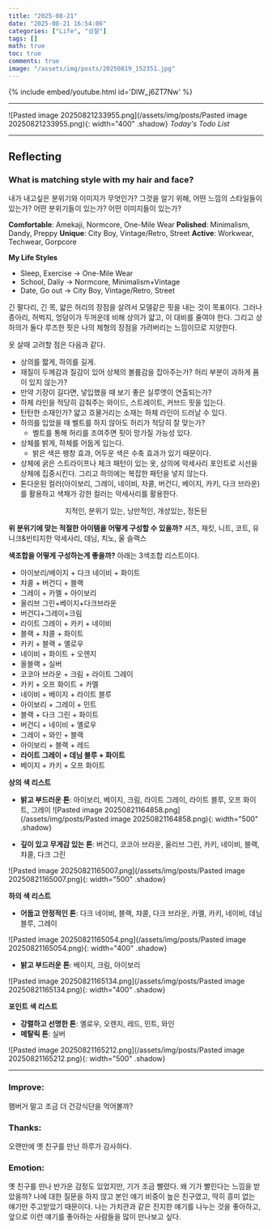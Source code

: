 ```yaml
---
title: "2025-08-21"
date: "2025-08-21 16:54:06"
categories: ["Life", "성찰"]
tags: []
math: true
toc: true
comments: true
image: "/assets/img/posts/20250819_152351.jpg"
---
```


{% include embed/youtube.html id='DlW_j6ZT7Nw' %}



---

![Pasted image 20250821233955.png](/assets/img/posts/Pasted image 20250821233955.png){: width="400" .shadow}
_Today's Todo List_

---
## Reflecting
### What is matching style with my hair and face?
내가 내고싶은 분위기와 이미지가 무엇인가? 그것을 알기 위해, 어떤 느낌의 스타일들이 있는가? 어떤 분위기들이 있는가? 어떤 이미지들이 있는가?

**Comfortable**: Amekaji, Normcore, One-Mile Wear
**Polished**: Minimalism, Dandy, Preppy
**Unique**: City Boy, Vintage/Retro, Street
**Active**: Workwear, Techwear, Gorpcore

**My Life Styles**
- Sleep, Exercise -> One-Mile Wear
- School, Daliy -> Normcore, Minimalism+Vintage
- Date, Go out -> City Boy, Vintage/Retro, Street

긴 팔다리, 긴 목, 얇은 허리의 장점을 살려서 모델같은 핏을 내는 것이 목표이다. 그러나 종아리, 허벅지, 엉덩이가 두꺼운데 비해 상의가 얇고, 이 대비를 줄여야 한다. 그리고 상하의가 둘다 루즈한 핏은 나의 체형의 장점을 가려버리는 느낌이므로 지양한다.

옷 살때 고려할 점은 다음과 같다.
- 상의를 짧게, 하의를 길게.
- 재질이 두께감과 질감이 있어 상체의 볼륨감을 잡아주는가? 허리 부분이 과하게 품이 있지 않는가?
- 만약 기장이 길다면, 넣입했을 때 보기 좋은 실루엣이 연출되는가?
- 하체 라인을 적당히 감춰주는 와이드, 스트레이트, 커브드 핏을 입는다.
- 탄탄한 소재인가? 얇고 흐물거리는 소재는 하체 라인이 드러날 수 있다.
- 하의를 입었을 때 벨트를 하지 않아도 허리가 적당히 잘 맞는가?
	- 벨트를 통해 허리를 조여주면 핏이 망가질 가능성 있다.
- 상체를 밝게, 하체를 어둡게 입는다.
	- 밝은 색은 팽창 효과, 어두운 색은 수축 효과가 있기 때문이다. 
- 상체에 굵은 스트라이프나 체크 패턴이 있는 옷, 상의에 악세사리 포인트로 시선을 상체에 집중시킨다. 그리고 하의에는 복잡한 패턴을 넣지 않는다.
- 톤다운된 컬러(아이보리, 그레이, 네이비, 차콜, 버건디, 베이지, 카키, 다크 브라운)를 활용하고 색채가 강한 컬러는 악세사리를 활용한다.


$$
\text{지적인, 분위기 있는, 낭만적인, 개성있는, 정돈된}
$$

**위 분위기에 맞는 적절한 아이템을 어떻게 구성할 수 있을까?**
셔츠, 재킷, 니트, 코트, 유니크&빈티지한 악세사리, 데님, 치노, 울 슬랙스

**색조합을 어떻게 구성하는게 좋을까?** 아래는 3색조합 리스트이다.
- 아이보리/베이지 + 다크 네이비 + 화이트
- 챠콜 + 버건디 + 블랙
- 그레이 + 카멜 + 아이보리
- 올리브 그린+베이지+다크브라운
- 버건디+그레이+크림
- 라이트 그레이 + 카키 + 네이비
- 블랙 + 챠콜 + 화이트
- 카키 + 블랙 + 옐로우
- 네이비 + 화이트 + 오렌지
- 올블랙 + 실버
- 코코아 브라운 + 크림 + 라이트 그레이
- 카키 + 오프 화이트 + 카멜
- 네이비 + 베이지 + 라이트 블루
- 아이보리 + 그레이 + 민트
- 블랙 + 다크 그린 + 화이트
- 버건디 + 네이비 + 옐로우
- 그레이 + 와인 + 블랙
- 아이보리 + 블랙 + 레드
- **라이트 그레이 + 데님 블루 + 화이트**
- 베이지 + 카키 + 오프 화이트

**상의 색 리스트**
- **밝고 부드러운 톤**: 아이보리, 베이지, 크림, 라이트 그레이, 라이트 블루, 오프 화이트, 그레이
![Pasted image 20250821164858.png](/assets/img/posts/Pasted image 20250821164858.png){: width="500" .shadow}

- **깊이 있고 무게감 있는 톤**: 버건디, 코코아 브라운, 올리브 그린, 카키, 네이비, 블랙, 챠콜, 다크 그린

![Pasted image 20250821165007.png](/assets/img/posts/Pasted image 20250821165007.png){: width="500" .shadow}

**하의 색 리스트**
- **어둡고 안정적인 톤**: 다크 네이비, 블랙, 챠콜, 다크 브라운, 카멜, 카키, 네이비, 데님 블루, 그레이

![Pasted image 20250821165054.png](/assets/img/posts/Pasted image 20250821165054.png){: width="400" .shadow}

- **밝고 부드러운 톤**: 베이지, 크림, 아이보리

![Pasted image 20250821165134.png](/assets/img/posts/Pasted image 20250821165134.png){: width="400" .shadow}

**포인트 색 리스트**
- **강렬하고 선명한 톤**: 옐로우, 오렌지, 레드, 민트, 와인
- **메탈릭 톤**: 실버

![Pasted image 20250821165212.png](/assets/img/posts/Pasted image 20250821165212.png){: width="500" .shadow}

---
### Improve: 
햄버거 말고 조금 더 건강식단을 먹어볼까?
### Thanks: 
오랜만에 옛 친구를 만난 하루가 감사하다.
### Emotion: 
옛 친구를 만나 반가운 감정도 있었지만, 기가 조금 빨렸다. 왜 기가 빨린다는 느낌을 받았을까? 나에 대한 질문을 하지 않고 본인 얘기 비중이 높은 친구였고, 딱히 흥미 없는 얘기만 주고받았기 때문이다. 나는 가치관과 같은 진지한 얘기를 나누는 것을 좋아하고, 앞으로 이런 얘기를 좋아하는 사람들을 많이 만나보고 싶다.